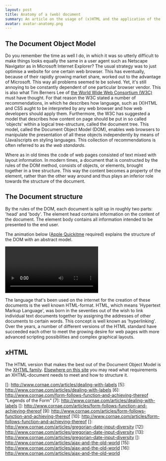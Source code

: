 ```yaml
---
layout: post
title: Anatomy of a (web) document
summary: An article on the usage of (x)HTML and the application of the Document Object Model (DOM).
avatar: avatar-anatomy.png
---
```


## The Document Object Model

Do you remember the time as well I do, in which it was so utterly difficult to make things looks equally the same in a user agent such as Netscape Navigator as in Microsoft Internet Explorer? The usual strategy was to just optimise a website for one certain web browser. This has eventually, because of their rapidly growing market share, worked out to the advantage of Microsoft. This way all problems seemed te be solved. Yet, it's still annoying to be constantly dependent of one particular browser vendor. This is also what Tim Berners Lee of [the World Wide Web Consortium (W3C)][1] must have thought. For that reason the W3C stated a number of recommendations, in which he describes how language, such as (X)HTML and CSS aught to be interpreted by any web browser and how web developers should apply them. Furthermore, the W3C has suggested a model that describes how content on page should be put in so called 'objects' within a logical tree-structure, called the document tree. This model, called the Document Object Model (DOM), enables web browsers to manipulate the presentation of all these objects independently by means of (Java)scripts en styling languages. This collection of recommendations is often referred to as *the web standards*.

Where as in old times the code of web pages consisted of text mixed with layout information. In modern times, a document that is constructed by the rules of the DOM method, consists of objects, or elements, brought together in a tree structure. This way the content becomes a property of the element, rather than the other way around and thus plays an inferior role towards the structure of the document.

## The Document structure

By the rules of the DOM, each document is split up in roughly two parts: 'head' and 'body'. The element head contains information on the content of the document. The element body contains all information intended to be presented to the end user.

The animation below ([Apple Quickitme](http://www.apple.com/nl/quicktime/download/) required) explains the structure of the DOM with an abstract model.

<video><source="{{ site.media }}/structure-of-xhtml.mov" /><a href="{{ site.media }}/structure-of-xhtml.mov">Video the structure of xHTML</a></video>

The language that's been used on the internet for the creation of these documents is the well known HTML-format. HTML, which means 'Hypertext Markup Language', was born in the seventies out of the wish to link individual text documents together by assigning the addresses of other documents to certain words. This concept is well known as 'hyperlinking'. Over the years, a number of different versions of the HTML standard have succeeded each other to meet the growing desire for web pages with more advanced scripting possibilities and complex graphical layouts.

## xHTML

The HTML version that makes the best out of the Document Object Model is the [XHTML family][2]. [Elsewhere on this site][3] you may read what requirements an XHTML-document needs to meet and how to structure it.

 [1]: http://www.w3c.org
 [2]: http://www.w3.org/MarkUp/
 [3]: http://www.cornae.com/articles/the-structure-of-xhtml
 []: http://www.cornae.com/articles/dealing-with-labels
 [5]: http://www.cornae.com/articles/dealing-with-labels
 [6]: http://www.cornae.com/form-follows-function-and-achieving-thereof "Legends of the Form"
 [7]: http://www.cornae.com/articles/dealing-with-labels
 []: http://www.cornae.com/articles/form-follows-function-and-achieving-thereof
 [9]: http://www.cornae.com/articles/form-follows-function-and-achieving-thereof
 [10]: http://www.cornae.com/articles/form-follows-function-and-achieving-thereof
 []: http://www.cornae.com/articles/gregorian-date-input-diversity
 [12]: http://www.cornae.com/articles/gregorian-date-input-diversity
 [13]: http://www.cornae.com/articles/gregorian-date-input-diversity
 []: http://www.cornae.com/articles/ajax-and-the-old-world
 [15]: http://www.cornae.com/articles/ajax-and-the-old-world
 [16]: http://www.cornae.com/articles/ajax-and-the-old-world  